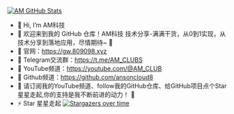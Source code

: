[![AM GitHub Stats](https://github-readme-stats.zohan.tech/api?username=ansoncloud8&show_icons=true&hide=contribs,prs&include_all_commits=true&bg_color=30,fcb590,e46454&title_color=fff&text_color=fff&icon_color=fff)](https://github.com/ansoncloud8)

- 👋 Hi, I’m AM科技
- 🤖 欢迎来到我的 GitHub 仓库！AM科技 技术分享-满满干货，从0到1实现，从技术分享到落地应用，尽情期待~ 🚀
- 🚀 官网：https://gw.809098.xyz
- 👀 Telegram交流群：https://t.me/AM_CLUBS
- 🌱 YouTube频道：https://youtube.com/@AM_CLUB
- 💞️ Github频道：https://github.com/ansoncloud8
- 🎁 请订阅我的YouTube频道、follow我的GitHub仓库、给GitHub项目点个Star星星走起,你的支持是我不断前进的动力！ 💖
- ⚡ Star 星星走起
[![Stargazers over time](https://starchart.cc/ansoncloud8/am-tunnel.svg?variant=adaptive)](https://starchart.cc/ansoncloud8/am-tunnel)

<!---
ansoncloud8/ansoncloud8 is a ✨ special ✨ repository because its `README.md` (this file) appears on your GitHub profile.
You can click the Preview link to take a look at your changes.
--->
